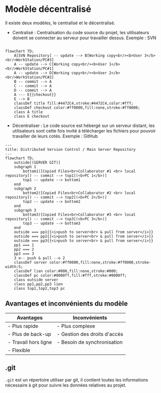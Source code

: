 # Modèle décentralisé

Il existe deux modèles, le centralisé et le décentralisé.

- Centralisé : Centralisation du code source du projet, les utilisateurs doivent se connecter au serveur pour travailler dessus. Exemple : SVN


```mermaid

flowchart TD;
    A[SVN Repository] -- update --> B[Working copy<br/><b>User 3</b><br/>WorkStation/PC#3]
    A -- update --> C[Working copy<br/><b>User 1</b><br/>WorkStation/PC#1]
    A -- update --> D[Working copy<br/><b>User 2</b><br/>WorkStation/PC#2]
    B -- commit --> A
    C -- commit --> A
    D -- commit --> A
    A --- E{{checkout}}
    E --> B
    classDef title fill:#4472C4,stroke:#4472C4,color:#fff;
    classDef checkout color:#ff0000,fill:none,stroke:#ff0000;
    class A title
    class E checkout
```


- Décentraliser : Le code source est hébergé sur un serveur distant, les utilisateurs sont cette fois invité à télécharger les fichiers pour pouvoir travailler de leurs cotés. Exemple : GitHub


```mermaid
---
title: Distributed Version Control / Main Server Repository
---
flowchart TD;
    outside[(SERVER GIT)]
    subgraph 1
        bottom1([Copied Files<br>Collaborator #1 <br> local repository]) -- commit --> top1[(<b>PC 1</b>)]
        top1 -- update --> bottom1
    end
    subgraph 2
        bottom2([Copied Files<br>Collaborator #2 <br> local repository]) -- commit --> top2[(<b>PC 2</b>)]
        top2 -- update --> bottom2
    end
    subgraph 3
        bottom3([Copied Files<br>Collaborator #3 <br> local repository]) -- commit --> top3[(<b>PC 3</b>)]
        top3 -- update --> bottom3
    end
    outside === pp1{{<i>push to server<br> & pull from server</i>}}
    outside === pp2{{<i>push to server<br> & pull from server</i>}}
    outside === pp3{{<i>push to server<br> & pull from server</i>}}
    pp1 === 1
    pp2 === 2
    pp3 === 3
    3 o-- push & pull --o 2
    classDef server color:#ff0000,fill:none,stroke:#ff0000,stroke-width:5;
    classDef lien color:#000,fill:none,stroke:#000;
    classDef pc color:#0000ff,fill:#fff,stroke:#0000ff;
    class outside server
    class pp1,pp2,pp3 lien
    class top1,top2,top3 pc

```

## Avantages et inconvénients du modèle

| Avantages            | Inconvénients                |
| -------------------- | ---------------------------- |
| - Plus rapide        | - Plus complexe              |
| - Plus de back-up    | - Gestion des droits d'accès |
| - Travail hors ligne | - Besoin de synchronisation  |
| - Flexible           |

## .git

`.git` est un répertoire utiliser par git, il contient toutes les informations nécessaire à git pour suivre les données relatives au projet.
